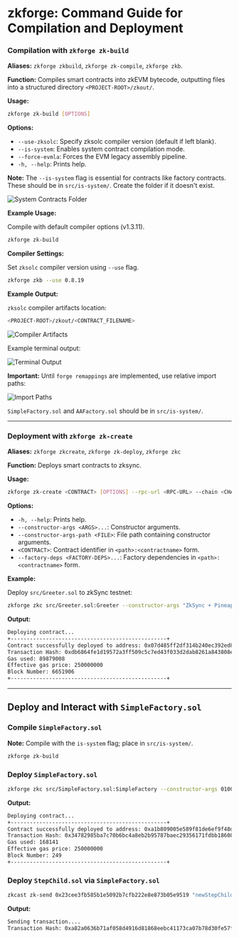 # zkforge: Command Guide for Compilation and Deployment

### Compilation with `zkforge zk-build`

**Aliases:** `zkforge zkbuild`, `zkforge zk-compile`, `zkforge zkb`.

**Function:** Compiles smart contracts into zkEVM bytecode, outputting files into a structured directory `<PROJECT-ROOT>/zkout/`.

**Usage:**

```sh
zkforge zk-build [OPTIONS]
```

**Options:**

- `--use-zksolc`: Specify zksolc compiler version (default if left blank).
- `--is-system`: Enables system contract compilation mode.
- `--force-evmla`: Forces the EVM legacy assembly pipeline.
- `-h, --help`: Prints help.

**Note:** The `--is-system` flag is essential for contracts like factory contracts. These should be in `src/is-system/`. Create the folder if it doesn't exist.

![System Contracts Folder](https://user-images.githubusercontent.com/76663878/236301037-2a536ab0-3d09-44f3-a74d-5f5891af335b.png)

**Example Usage:**

Compile with default compiler options (v1.3.11).

```sh
zkforge zk-build
```

**Compiler Settings:**

Set `zksolc` compiler version using `--use` flag.

```bash
zkforge zkb --use 0.8.19
```

**Example Output:**

`zksolc` compiler artifacts location:

```bash
<PROJECT-ROOT>/zkout/<CONTRACT_FILENAME>
```
![Compiler Artifacts](https://user-images.githubusercontent.com/76663878/234152279-e144e489-41ab-4cbd-8321-8ccd9b0aa6ef.png)

Example terminal output:

![Terminal Output](https://user-images.githubusercontent.com/76663878/236305625-8c7519e2-0c5e-492f-a4bc-3b019a95e34f.png)

**Important:** Until `forge remappings` are implemented, use relative import paths:

![Import Paths](https://github.com/matter-labs/foundry-zksync/assets/76663878/490b34f4-e286-42a7-8570-d4b228ec10c7)

`SimpleFactory.sol` and `AAFactory.sol` should be in `src/is-system/`.

---

### Deployment with `zkforge zk-create`

**Aliases:** `zkforge zkcreate`, `zkforge zk-deploy`, `zkforge zkc`

**Function:** Deploys smart contracts to zksync.

**Usage:**

```sh
zkforge zk-create <CONTRACT> [OPTIONS] --rpc-url <RPC-URL> --chain <CHAIN-ID> --private-key <PRIVATE-KEY>
```

**Options:**

- `-h, --help`: Prints help.
- `--constructor-args <ARGS>...`: Constructor arguments.
- `--constructor-args-path <FILE>`: File path containing constructor arguments.
- `<CONTRACT>`: Contract identifier in `<path>:<contractname>` form.
- `--factory-deps <FACTORY-DEPS>...`: Factory dependencies in `<path>:<contractname>` form.

**Example:**

Deploy `src/Greeter.sol` to zkSync testnet:

```bash
zkforge zkc src/Greeter.sol:Greeter --constructor-args "ZkSync + Pineapple" --private-key <"PRIVATE_KEY"> --rpc-url https://zksync2-testnet.zksync.dev:443 --chain 280
```

**Output:**

```txt
Deploying contract...
+-------------------------------------------------+
Contract successfully deployed to address: 0x07d485ff2df314b240ec392ed86b137a661ddd35
Transaction Hash: 0xdb6864fe1d19572a3ff509c5c7ed43f033d2dab8261a843808ed46e6e6ee51be
Gas used: 89879008
Effective gas price: 250000000
Block Number: 6651906
+-------------------------------------------------+
```

---

## Deploy and Interact with `SimpleFactory.sol`

### Compile `SimpleFactory.sol`

**Note:** Compile with the `is-system` flag; place in `src/is-system/`.

```bash
zkforge zk-build
```

### Deploy `SimpleFactory.sol`

```sh
zkforge zkc src/SimpleFactory.sol:SimpleFactory --constructor-args 01000041691510d85ddfc6047cba6643748dc028636d276f09a546ab330697ef 010000238a587670be26087b7812eab86eca61e7c4014522bdceda86adb2e82f --factory-deps src/Child.sol:Child src/StepChild.sol:StepChild --private-key 7726827caac94a7f9e1b160f7ea819f172f7b6f9d2a97f992c38edeab82d4110 --rpc-url http://localhost:3050 --chain 270
```

**Output:**

```txt
Deploying contract...
+-------------------------------------------------+
Contract successfully deployed to address: 0xa1b809005e589f81de6ef9f48d67e35606c05fc3
Transaction Hash: 0x34782985ba7c70b6bc4a8eb2b95787baec29356171fdbb18608037a2fcd7eda8
Gas used: 168141
Effective gas price: 250000000
Block Number: 249
+-------------------------------------------------+
```

### Deploy `StepChild.sol` via `SimpleFactory.sol`

```sh
zkcast zk-send 0x23cee3fb585b1e5092b7cfb222e8e873b05e9519 "newStepChild()" --rpc-url http://localhost:3050 --private-key 7726827caac94a7f9e1b160f7ea819f172f7b6f9d2a97f992c38edeab82d4110 --chain 270
```

**Output:**

```sh
Sending transaction....
Transaction Hash: 0xa82a0636b71af058d4916d81868eebc41173ca07b78d30fe57f4b74e9294ef25
```